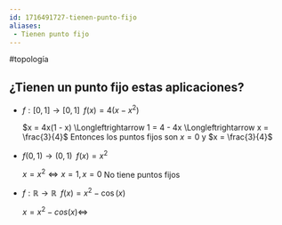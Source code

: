 ```yaml
---
id: 1716491727-tienen-punto-fijo
aliases:
 - Tienen punto fijo
---
```


#topología 

## ¿Tienen un punto fijo estas aplicaciones?

- $f:[0,1] \rightarrow [0,1] \;\; f(x) = 4(x - x^2)$

	$x = 4x(1 - x) \Longleftrightarrow 1 = 4 - 4x \Longleftrightarrow x = \frac{3}{4}$
	Entonces los puntos fijos son $x = 0$ y $x = \frac{3}{4}$

- $f(0,1) \rightarrow (0,1) \;\; f(x) = x^2$

	$x = x^2 \Longleftrightarrow x = 1, x = 0$
	No tiene puntos fijos

- $f:\mathbb{R} \rightarrow \mathbb{R} \;\; f(x) = x^2 - \cos(x)$

	$x = x^2 - cos(x) \Longleftrightarrow$